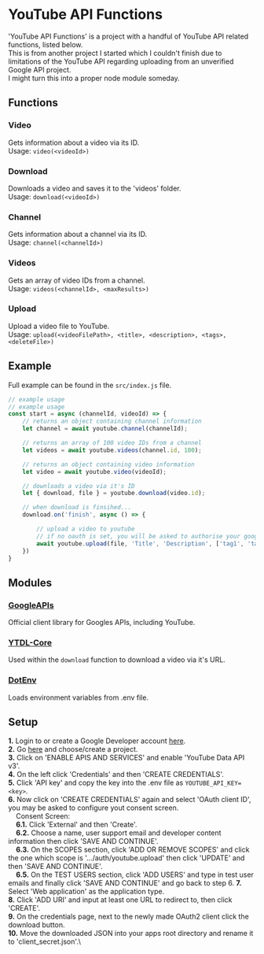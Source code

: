 # YouTube API Functions

'YouTube API Functions' is a project with a handful of YouTube API related functions, listed below.\
This is from another project I started which I couldn't finish due to limitations of the YouTube API regarding uploading from an unverified Google API project.\
I might turn this into a proper node module someday.

## Functions

### Video

Gets information about a video via its ID.\
Usage: `video(<videoId>)`

### Download

Downloads a video and saves it to the 'videos' folder.\
Usage: `download(<videoId>)`

### Channel

Gets information about a channel via its ID.\
Usage: `channel(<channelId>)`

### Videos

Gets an array of video IDs from a channel.\
Usage: `videos(<channelId>, <maxResults>)`

### Upload

Upload a video file to YouTube.\
Usage: `upload(<videoFilePath>, <title>, <description>, <tags>, <deleteFile>)`

## Example

Full example can be found in the `src/index.js` file.

```js
// example usage
// example usage
const start = async (channelId, videoId) => {
    // returns an object containing channel information
    let channel = await youtube.channel(channelId);

    // returns an array of 100 video IDs from a channel
    let videos = await youtube.videos(channel.id, 100);

    // returns an object containing video information
    let video = await youtube.video(videoId);

    // downloads a video via it's ID
    let { download, file } = youtube.download(video.id);

    // when download is finsihed...
    download.on('finish', async () => {

        // upload a video to youtube
        // if no oauth is set, you will be asked to authorise your google account
        await youtube.upload(file, 'Title', 'Description', ['tag1', 'tag2', 'tag3'], false);
    })
}
```

## Modules

### [GoogleAPIs](https://npmjs.com/package/googleapis)
Official client library for Googles APIs, including YouTube.

### [YTDL-Core](https://npmjs.com/package/ytdl-core)
Used within the `download` function to download a video via it's URL.

### [DotEnv](https://npmjs.com/package/dotenv)
Loads environment variables from .env file.

## Setup

**1.** Login to or create a Google Developer account [here](https://developers.google.com/).\
**2.** Go [here](https://console.developers.google.com/project) and choose/create a project.\
**3.** Click on 'ENABLE APIS AND SERVICES' and enable 'YouTube Data API v3'.\
**4.** On the left click 'Credentials' and then 'CREATE CREDENTIALS'.\
**5.** Click 'API key' and copy the key into the .env file as `YOUTUBE_API_KEY=<key>`.\
**6.** Now click on 'CREATE CREDENTIALS' again and select 'OAuth client ID', you may be asked to configure yout consent screen.\
&nbsp;&nbsp;&nbsp;&nbsp;Consent Screen:\
&nbsp;&nbsp;&nbsp;&nbsp;**6.1.** Click 'External' and then 'Create'.\
&nbsp;&nbsp;&nbsp;&nbsp;**6.2.** Choose a name, user support email and developer content information then click 'SAVE AND CONTINUE'.\
&nbsp;&nbsp;&nbsp;&nbsp;**6.3.** On the SCOPES section, click 'ADD OR REMOVE SCOPES' and click the one which scope is '.../auth/youtube.upload' then click 'UPDATE' and then 'SAVE AND CONTINUE'.\
&nbsp;&nbsp;&nbsp;&nbsp;**6.5.** On the TEST USERS section, click 'ADD USERS' and type in test user emails and finally click 'SAVE AND CONTINUE' and go back to step 6.
**7.** Select 'Web application' as the application type.\
**8.** Click 'ADD URI' and input at least one URL to redirect to, then click 'CREATE'.\
**9.** On the credentials page, next to the newly made OAuth2 client click the download button.\
**10.** Move the downloaded JSON into your apps root directory and rename it to 'client_secret.json'.\
